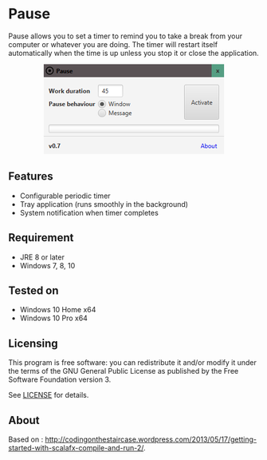 Pause
===================
Pause allows you to set a timer to remind you to take a break from your computer or whatever you are doing. The timer will restart itself automatically when the time is up unless you stop it or close the application.

<p align="center">
  <img src="https://github.com/Thomsch/pause/blob/develop/assets/showcase.png?raw=true" alt="Showcase of the app"/>
</p>

Features
-------
* Configurable periodic timer
* Tray application (runs smoothly in the background)
* System notification when timer completes

Requirement
-------
* JRE 8 or later
* Windows 7, 8, 10

Tested on
-------
* Windows 10 Home x64
* Windows 10 Pro  x64

Licensing
-------
This program is free software: you can redistribute it and/or modify it under the terms of the GNU General Public License as published by the Free Software Foundation version 3.

See [LICENSE](LICENSE) for details.

About
-------
Based on : http://codingonthestaircase.wordpress.com/2013/05/17/getting-started-with-scalafx-compile-and-run-2/.
